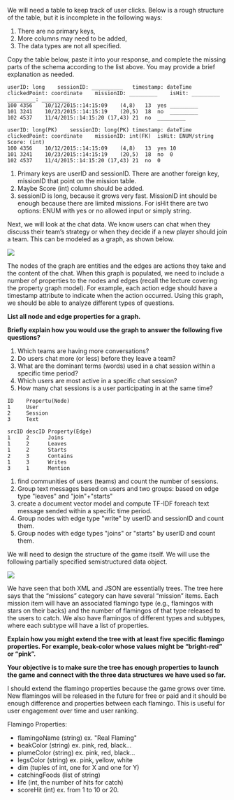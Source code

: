 We will need a table to keep track of user clicks. Below is a rough structure of the table, but it is incomplete in the following ways:

1) There are no primary keys,
2) More columns may need to be added,
3) The data types are not all specified.

Copy the table below, paste it into your response, and complete the missing parts of the schema according to the list above. You may provide a brief explanation as needed.

```
userID: long	sessionID: __________	timestamp: dateTime	clickedPoint: coordinate	missionID: _________	isHit: _________	_________: _________
100	4356	10/12/2015::14:15:09	(4,8)	13	yes	_________
101	3241	10/23/2015::14:15:19	(20,5)	18	no	_________
102	4537	11/4/2015::14:15:20	(17,43)	21	no	_________
```
```
userID: long(PK)	sessionID: long(PK)	timestamp: dateTime	clickedPoint: coordinate	missionID: int(FK)	isHit: ENUM/string	Score: (int)
100	4356	10/12/2015::14:15:09	(4,8)	13	yes	10
101	3241	10/23/2015::14:15:19	(20,5)	18	no	0
102	4537	11/4/2015::14:15:20	(17,43)	21	no	0
```

1) Primary keys are userID and sessionID. There are another foreign key, missionID that point on the mission table.
2) Maybe Score (int) column should be added.
3) sessionID is long, because it grows very fast. MissionID int should be enough because there are limited missions. For isHit there are two options: ENUM with yes or no allowed input or simply string.

Next, we will look at the chat data. We know users can chat when they discuss their team’s strategy or when they decide if a new player should join a team. This can be modeled as a graph, as shown below.

![](Chats.jpg)

The nodes of the graph are entities and the edges are actions they take and the content of the chat. When this graph is populated, we need to include a number of properties to the nodes and edges (recall the lecture covering the property graph model). For example, each action edge should have a timestamp attribute to indicate when the action occurred. Using this graph, we should be able to analyze different types of questions.

**List all node and edge properties for a graph.**

**Briefly explain how you would use the graph to answer the following five questions?**

1. Which teams are having more conversations?
2. Do users chat more (or less) before they leave a team?
3. What are the dominant terms (words) used in a chat session within a specific time period?
4. Which users are most active in a specific chat session?
5. How many chat sessions is a user participating in at the same time?

```
ID    Propertu(Node)
1     User
2     Session
3     Text
```

```
srcID descID Property(Edge)
1     2      Joins
1     2      Leaves
1     2      Starts
2     3      Contains
1     3      Writes
3     1      Mention
```

1. find communities of users (teams) and count the number of sessions.
2. Group text messages based on users and two groups: based on edge type "leaves" and "join"+"starts"
3. create a document vector model and compute TF-IDF foreach text message sended within a specific time period.
4. Group nodes with edge type "write" by userID and sessionID  and count them. 
5. Group nodes with edge types "joins" or "starts" by userID and count them. 

We will need to design the structure of the game itself. We will use the following partially specified semistructured data object.

![](Tree.jpg)

We have seen that both XML and JSON are essentially trees. The tree here says that the “missions” category can have several “mission” items. Each mission item will have an associated flamingo type (e.g., flamingos with stars on their backs) and the number of flamingos of that type released to the users to catch. We also have flamingos of different types and subtypes, where each subtype will have a list of properties.

**Explain how you might extend the tree with at least five specific flamingo properties. For example, beak-color whose values might be “bright-red” or “pink”.**

**Your objective is to make sure the tree has enough properties to launch the game and connect with the three data structures we have used so far.**

I should extend the flamingo properties because the game grows over time. New flamingos will be released in the future for free or paid and it should be enough difference and properties between each flamingo. This is useful for user engagement over time and user ranking.

Flamingo Properties:

- flamingoName (string) ex. "Real Flaming"
- beakColor (string) ex. pink, red, black...
- plumeColor (string) ex. pink, red, black...
- legsColor (string) ex. pink, yellow, white
- dim (tuples of int, one for X and one for Y)
- catchingFoods (list of string) 
- life (int, the number of hits for catch)
- scoreHit (int) ex. from 1 to 10 or 20. 
